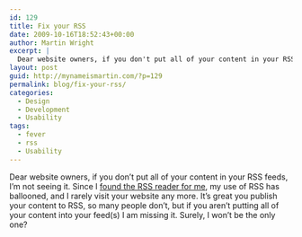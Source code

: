 ```yaml
---
id: 129
title: Fix your RSS
date: 2009-10-16T18:52:43+00:00
author: Martin Wright
excerpt: |
  Dear website owners, if you don't put all of your content in your RSS feeds, I'm not seeing it. Since I <a title="Fever, a review" href="http://mynameismartin.com/fever-a-review/" target="_self">found the RSS reader for me</a>, my use of RSS has ballooned, and I rarely visit your website any more.
layout: post
guid: http://mynameismartin.com/?p=129
permalink: blog/fix-your-rss/
categories:
  - Design
  - Development
  - Usability
tags:
  - fever
  - rss
  - Usability
---
```

Dear website owners, if you don&#8217;t put all of your content in your RSS feeds, I&#8217;m not seeing it. Since I <a title="Fever, a review" href="http://mynameismartin.com/fever-a-review/" target="_self">found the RSS reader for me</a>, my use of RSS has ballooned, and I rarely visit your website any more. It&#8217;s great you publish your content to RSS, so many people don&#8217;t, but if you aren&#8217;t putting all of your content into your feed(s) I am missing it. Surely, I won&#8217;t be the only one?